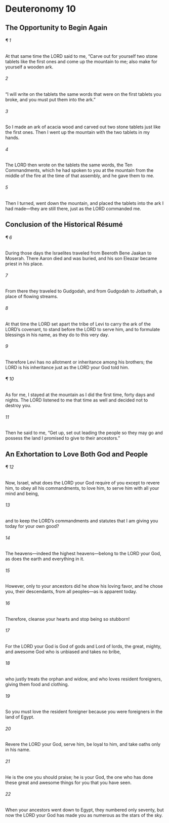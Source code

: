 # Deuteronomy 10
## The Opportunity to Begin Again
###### ¶ 1
At that same time the LORD said to me, “Carve out for yourself two stone tablets like the first ones and come up the mountain to me; also make for yourself a wooden ark.
###### 2
“I will write on the tablets the same words that were on the first tablets you broke, and you must put them into the ark.”
###### 3
So I made an ark of acacia wood and carved out two stone tablets just like the first ones. Then I went up the mountain with the two tablets in my hands.
###### 4
The LORD then wrote on the tablets the same words, the Ten Commandments, which he had spoken to you at the mountain from the middle of the fire at the time of that assembly, and he gave them to me.
###### 5
Then I turned, went down the mountain, and placed the tablets into the ark I had made—they are still there, just as the LORD commanded me.
## Conclusion of the Historical Résumé
###### ¶ 6
During those days the Israelites traveled from Beeroth Bene Jaakan to Moserah. There Aaron died and was buried, and his son Eleazar became priest in his place.
###### 7
From there they traveled to Gudgodah, and from Gudgodah to Jotbathah, a place of flowing streams.
###### 8
At that time the LORD set apart the tribe of Levi to carry the ark of the LORD’s covenant, to stand before the LORD to serve him, and to formulate blessings in his name, as they do to this very day.
###### 9
Therefore Levi has no allotment or inheritance among his brothers; the LORD is his inheritance just as the LORD your God told him.
###### ¶ 10
As for me, I stayed at the mountain as I did the first time, forty days and nights. The LORD listened to me that time as well and decided not to destroy you.
###### 11
Then he said to me, “Get up, set out leading the people so they may go and possess the land I promised to give to their ancestors.”
## An Exhortation to Love Both God and People
###### ¶ 12
Now, Israel, what does the LORD your God require of you except to revere him, to obey all his commandments, to love him, to serve him with all your mind and being,
###### 13
and to keep the LORD’s commandments and statutes that I am giving you today for your own good?
###### 14
The heavens—indeed the highest heavens—belong to the LORD your God, as does the earth and everything in it.
###### 15
However, only to your ancestors did he show his loving favor, and he chose you, their descendants, from all peoples—as is apparent today.
###### 16
Therefore, cleanse your hearts and stop being so stubborn!
###### 17
For the LORD your God is God of gods and Lord of lords, the great, mighty, and awesome God who is unbiased and takes no bribe,
###### 18
who justly treats the orphan and widow, and who loves resident foreigners, giving them food and clothing.
###### 19
So you must love the resident foreigner because you were foreigners in the land of Egypt.
###### 20
Revere the LORD your God, serve him, be loyal to him, and take oaths only in his name.
###### 21
He is the one you should praise; he is your God, the one who has done these great and awesome things for you that you have seen.
###### 22
When your ancestors went down to Egypt, they numbered only seventy, but now the LORD your God has made you as numerous as the stars of the sky.
